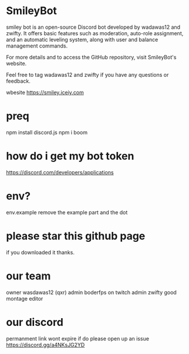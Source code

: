 # SmileyBot

 smiley bot is an open-source Discord bot developed by wadawas12 and zwifty. It offers basic features such as moderation, auto-role assignment, and an automatic leveling system, along with user and balance management commands.

For more details and to access the GitHub repository, visit SmileyBot's website.

 Feel free to tag wadawas12 and zwifty if you have any questions or feedback.

wbesite https://smiley.iceiy.com

# preq
npm install discord.js
npm i
boom 


# how do i get my bot token 

https://discord.com/developers/applications



# env?
env.example remove the example part and the dot


# please  star  this github page
 if you downloaded it thanks.

# our team
owner wasdawas12 (qxr)
admin boderfps on twitch
admin zwifty  good montage editor

# our discord 
permanment link wont expire if do please open up an issue
https://discord.gg/a4NKsJG2YD


